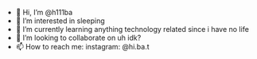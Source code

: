 - 👋 Hi, I’m @h111ba
- 👀 I’m interested in sleeping
- 🌱 I’m currently learning anything technology related since i have no life
- 💞️ I’m looking to collaborate on uh idk?
- 📫 How to reach me: instagram: @hi.ba.t

<!---
h111ba/h111ba is a ✨ special ✨ repository because its `README.md` (this file) appears on your GitHub profile.
You can click the Preview link to take a look at your changes.
--->
